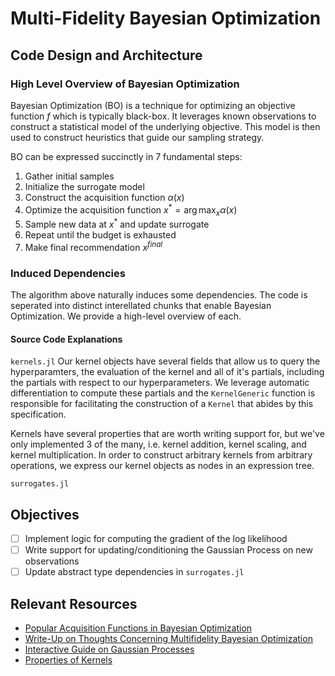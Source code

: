 # Multi-Fidelity Bayesian Optimization

## Code Design and Architecture
### High Level Overview of Bayesian Optimization
Bayesian Optimization (BO) is a technique for optimizing an objective function $f$ which is typically black-box. It leverages known observations to construct a statistical model of the underlying objective. This model is then used to construct heuristics that guide our sampling strategy.

BO can be expressed succinctly in 7 fundamental steps:
1. Gather initial samples
2. Initialize the surrogate model
3. Construct the acquisition function $\alpha(x)$
4. Optimize the acquisition function $x^* = \arg\max_x \alpha(x)$
5. Sample new data at $x^*$ and update surrogate
6. Repeat until the budget is exhausted
7. Make final recommendation $x^{final}$

### Induced Dependencies
The algorithm above naturally induces some dependencies. The code is seperated into distinct interellated chunks
that enable Bayesian Optimization. We provide a high-level overview of each.

#### Source Code Explanations
`kernels.jl`
Our kernel objects have several fields that allow us to query the hyperparamters, the evaluation
of the kernel and all of it's partials, including the partials with respect to our hyperparameters.
We leverage automatic differentiation to compute these partials and the `KernelGeneric` function
is responsible for facilitating the construction of a `Kernel` that abides by this specification.

Kernels have several properties that are worth writing support for, but we've only implemented
3 of the many, i.e. kernel addition, kernel scaling, and kernel multiplication. In order to
construct arbitrary kernels from arbitrary operations, we express our kernel objects as nodes in an
expression tree.

`surrogates.jl`



## Objectives
- [ ] Implement logic for computing the gradient of the log likelihood
- [ ] Write support for updating/conditioning the Gaussian Process on new observations
- [ ] Update abstract type dependencies in `surrogates.jl`

## Relevant Resources
- [Popular Acquisition Functions in Bayesian Optimization](https://ekamperi.github.io/machine%20learning/2021/06/11/acquisition-functions.html#upper-confidence-bound-ucb)
- [Write-Up on Thoughts Concerning Multifidelity Bayesian Optimization](https://www.overleaf.com/project/65d9077272a931242684d11f)
- [Interactive Guide on Gaussian Processes](https://infallible-thompson-49de36.netlify.app/#section-3)
- [Properties of Kernels](https://people.eecs.berkeley.edu/~jordan/kernels/0521813972c03_p47-84.pdf)
